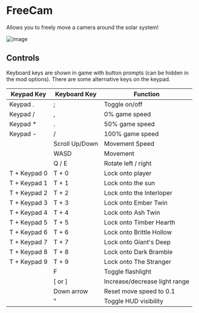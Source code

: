# FreeCam

Allows you to freely move a camera around the solar system!

![image](https://user-images.githubusercontent.com/22628069/193596035-0068ccf0-3388-4096-81e1-8c43224f629d.png)

## Controls

Keyboard keys are shown in game with button prompts (can be hidden in the mod options). There are some alternative keys on the keypad.

| **Keypad Key** | **Keyboard Key** | **Function** |
|---|---|---|
| Keypad . | ; | Toggle on/off  |
| Keypad / | , | 0% game speed  |
| Keypad * | . | 50% game speed  |
| Keypad - | /  | 100% game speed  |
|  | Scroll Up/Down | Movement Speed |
|  | WASD | Movement |
|  | Q / E | Rotate left / right |
| T + Keypad 0 | T + 0 | Lock onto player |
| T + Keypad 1 | T + 1 | Lock onto the sun |
| T + Keypad 2 | T + 2 | Lock onto the Interloper |
| T + Keypad 3 | T + 3 | Lock onto Ember Twin |
| T + Keypad 4 | T + 4 | Lock onto Ash Twin |
| T + Keypad 5 | T + 5 | Lock onto Timber Hearth |
| T + Keypad 6 | T + 6 | Lock onto Brittle Hollow |
| T + Keypad 7 | T + 7 | Lock onto Giant's Deep |
| T + Keypad 8 | T + 8 | Lock onto Dark Bramble |
| T + Keypad 9 | T + 9 | Lock onto The Stranger |
|  | F | Toggle flashlight |
|  | [ or ] | Increase/decrease light range |
|  | Down arrow | Reset move speed to 0.1 |
|  | " | Toggle HUD visibility |
